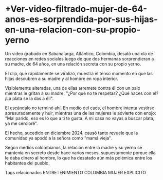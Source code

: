 # +Ver-video-filtrado-mujer-de-64-anos-es-sorprendida-por-sus-hijas-en-una-relacion-con-su-propio-yerno

Un video grabado en Sabanalarga, Atlántico, Colombia, desató una ola de reacciones en redes sociales luego de que dos hermanas sorprendieran a su madre, de 64 años, en una relación secreta con su propio yerno.

El clip, que rápidamente se viralizó, muestra el tenso momento en que las hijas descubren a su madre y al hombre en ropa interior.

Visiblemente alteradas, una de ellas arremete contra él con un palo mientras le gritan a su madre: "¿Por qué no te respetas? ¿Qué haces con él? ¡La plata se la das a él!".


El escándalo no terminó ahí. En medio del caos, el hombre intenta vestirse apresuradamente y huir, mientras una de las mujeres le advierte con enojo: "Mal parido, eso es lo que a ti te gusta. A mi casa no vayas a buscar plata, ya me cercioré".


El hecho, sucedido en diciembre 2024, causó tanto revuelo que la comunidad ya apodó a la señora como "mamá vieja".

Según medios colombianos, la relación entre la madre y su yerno se mantenía en secreto desde hace varios meses, supuestamente porque ella le daba dinero al hombre, lo que ha desatado aún más polémica entre los habitantes del pueblo.

Tags relacionados
ENTRETENIMIENTO
COLOMBIA
MUJER
EXPLICITO
